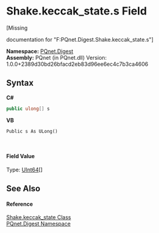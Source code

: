 # Shake.keccak_state.s Field
 

\[Missing <summary> documentation for "F:PQnet.Digest.Shake.keccak_state.s"\]

**Namespace:**&nbsp;<a href="21efb5f0-8611-9eaa-4575-81fa5c4164b4.md">PQnet.Digest</a><br />**Assembly:**&nbsp;PQnet (in PQnet.dll) Version: 1.0.0+2389d30bd26bfacd2eb83d96ee6ec4c7b3ca4606

## Syntax

**C#**<br />
``` C#
public ulong[] s
```

**VB**<br />
``` VB
Public s As ULong()
```

<br />

#### Field Value
Type: <a href="https://docs.microsoft.com/dotnet/api/system.uint64" target="_blank" rel="noopener noreferrer">UInt64</a>[]

## See Also


#### Reference
<a href="1ae1bd35-7a8a-534f-8493-83b37fccc479.md">Shake.keccak_state Class</a><br /><a href="21efb5f0-8611-9eaa-4575-81fa5c4164b4.md">PQnet.Digest Namespace</a><br />